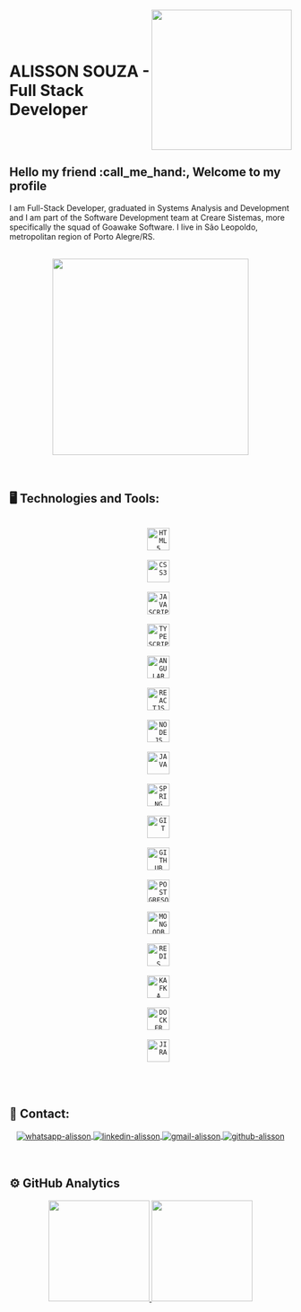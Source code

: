 <img align="right" width="250px" style="margin-top:-20px" src="https://i.ibb.co/CmhmpQ6/avatar-sem-bg.png">

</br>
</br>

<h1 align="left">ALISSON SOUZA - Full Stack Developer</h1>

</br>
</br>

<h2>Hello my friend :call_me_hand:, Welcome to my profile</h2>

<p>
  I am Full-Stack Developer, graduated in Systems Analysis and Development and I am part of the Software Development team at <a style="text-decoration:none" href="https://www.crearesistemas.com.br/pt/">Creare Sistemas</a>, more specifically the squad of <a style="text-decoration:none" href="https://goawake.com/">Goawake</a> Software. I live in São Leopoldo, metropolitan region of Porto Alegre/RS.
</p>

</br>

<div align="center">
  <img src="https://media.giphy.com/media/iIqmM5tTjmpOB9mpbn/giphy.gif" width="350">
</div>

</br>
</br>

<h2>🖥️ Technologies and Tools: </h2>

<div align="center">
  <code>
    <img width="40px" src="https://cdn.jsdelivr.net/gh/devicons/devicon/icons/html5/html5-original-wordmark.svg" title = "HTML5"/>
  </code>
  <code>
    <img width="40px" src="https://cdn.jsdelivr.net/gh/devicons/devicon/icons/css3/css3-original-wordmark.svg" title = "CSS3"/>
  </code>
  <code>
    <img width="40px" src="https://cdn.jsdelivr.net/gh/devicons/devicon/icons/javascript/javascript-original.svg" title = "JAVASCRIPT"/>
  </code>
  <code>
    <img width="40px" src="https://cdn.jsdelivr.net/gh/devicons/devicon/icons/typescript/typescript-original.svg" title = "TYPESCRIPT"/>
  </code>
  <code>
    <img width="40px" src="https://cdn.jsdelivr.net/gh/devicons/devicon/icons/angularjs/angularjs-original.svg" title = "ANGULAR"/>
  </code>
  <code>
    <img width="40px" src="https://cdn.jsdelivr.net/gh/devicons/devicon/icons/react/react-original.svg" title = "REACTJS"/>
  </code>
  <code>
    <img width="40px" src="https://cdn.jsdelivr.net/gh/devicons/devicon/icons/nodejs/nodejs-original.svg" title = "NODEJS"/>
  </code>
  <code>
    <img width="40px" src="https://cdn.jsdelivr.net/gh/devicons/devicon/icons/java/java-original.svg" title = "JAVA"/>
  </code>
  <code>
    <img width="40px" src="https://cdn.jsdelivr.net/gh/devicons/devicon/icons/spring/spring-original.svg" title = "SPRING"/>
  </code>
  <code>
    <img width="40px" src="https://cdn.jsdelivr.net/gh/devicons/devicon/icons/git/git-original.svg" title = "GIT"/>
  </code>
  <code>
    <img width="40px" src="https://cdn.jsdelivr.net/gh/devicons/devicon/icons/github/github-original.svg" title = "GITHUB"/>
  </code>
  <code>
    <img width="40px" src="https://cdn.jsdelivr.net/gh/devicons/devicon/icons/postgresql/postgresql-original.svg" title = "POSTGRESQL"/>
  </code>
  <code>
    <img width="40px" src="https://cdn.jsdelivr.net/gh/devicons/devicon/icons/mongodb/mongodb-original.svg" title = "MONGODB"/>
  </code>
  <code>
    <img width="40px" src="https://cdn.jsdelivr.net/gh/devicons/devicon/icons/redis/redis-original.svg" title = "REDIS"/>
  </code>
  <code>
    <img width="40px" src="https://cdn.jsdelivr.net/gh/devicons/devicon/icons/apachekafka/apachekafka-original.svg" title = "KAFKA"/>
  </code>
  <code>
    <img width="40px" src="https://cdn.jsdelivr.net/gh/devicons/devicon/icons/docker/docker-original.svg" title = "DOCKER"/>
  </code>
  <code>
    <img width="40px" src="https://cdn.jsdelivr.net/gh/devicons/devicon/icons/jira/jira-original.svg" title = "JIRA"/>
  </code>
</div>

</br>
</br>

<h2> 📧 Contact: </h2>

<div align="center">
  <a href="https://api.whatsapp.com/send?phone=5551982760225&text=Ol%C3%A1,%20cheguei%20aqui%20atrav%C3%A9s%20de%20seu%20GitHub.">
    <img align="center" src="https://img.shields.io/badge/WhatsApp-25D366?style=for-the-badge&logo=whatsapp&logoColor=white" alt="whatsapp-alisson"/>
  </a>
  <a href="https://www.linkedin.com/in/alisson-de-souza/" target="_blank">
    <img align="center" src="https://img.shields.io/badge/LinkedIn-0077B5?style=for-the-badge&logo=linkedin&logoColor=white" alt="linkedin-alisson"/>
  </a>
  <a href="mailto:alissonrhuans@gmail.com" target="_blank">
    <img align="center" src="https://img.shields.io/badge/Gmail-D14836?style=for-the-badge&logo=gmail&logoColor=white" alt="gmail-alisson"/>
  </a>
  <a href="https://github.com/alissondevsouza" target="_blank">
    <img align="center" src="https://img.shields.io/badge/GitHub-100000?style=for-the-badge&logo=github&logoColor=white" alt="github-alisson"/>
  </a>
</div>

</br>
</br>

<h2>⚙️ GitHub Analytics</h2>

<p align="center">
  <a href="https://github.com/alissondevsouza">
    <img height="180em" src="https://github-readme-stats-eight-theta.vercel.app/api?username=alissondevsouza&show_icons=true&theme=algolia&include_all_commits=true&count_private=true"/>
    <img height="180em" src="https://github-readme-stats-eight-theta.vercel.app/api/top-langs/?username=alissondevsouza&layout=compact&langs_count=8&theme=algolia"/>
  </a>
</p>


